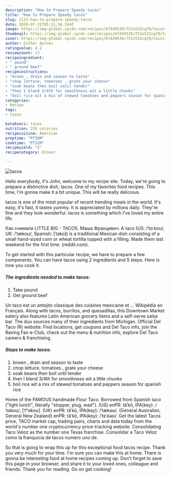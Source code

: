 ```yaml
---
description: "How to Prepare Speedy tacos"
title: "How to Prepare Speedy tacos"
slug: 2113-how-to-prepare-speedy-tacos
date: 2020-07-22T05:11:34.244Z
image: https://img-global.cpcdn.com/recipes/67449539/751x532cq70/tacos-recipe-main-photo.jpg
thumbnail: https://img-global.cpcdn.com/recipes/67449539/751x532cq70/tacos-recipe-main-photo.jpg
cover: https://img-global.cpcdn.com/recipes/67449539/751x532cq70/tacos-recipe-main-photo.jpg
author: Esther Barnes
ratingvalue: 4.2
reviewcount: 13
recipeingredient:
- " pound"
- " ground beef"
recipeinstructions:
- "brown , drain and season to taste"
- "chop lettuce, tomatoes , grate your cheese"
- "soak beans then boil until tender"
- "then I blend 3/4th for smoothness wit a little chunks"
- "boil rice wit a mix of stewed tomatoes and peppers season for spanish rice"
categories:
- Recipe
tags:
- tacos

katakunci: tacos 
nutrition: 226 calories
recipecuisine: American
preptime: "PT36M"
cooktime: "PT32M"
recipeyield: "2"
recipecategory: Dinner

---
```



![tacos](https://img-global.cpcdn.com/recipes/67449539/751x532cq70/tacos-recipe-main-photo.jpg)

Hello everybody, it's John, welcome to my recipe site. Today, we're going to prepare a distinctive dish, tacos. One of my favorites food recipes. This time, I'm gonna make it a bit unique. This will be really delicious.

tacos is one of the most popular of recent trending meals in the world. It's easy, it's fast, it tastes yummy. It is appreciated by millions daily. They're fine and they look wonderful. tacos is something which I've loved my entire life.

Как снимали LITTLE BIG - TACOS. Маша Францевич. A taco (US: /ˈtɑːkoʊ/, UK: /ˈtækoʊ/, Spanish: [ˈtako]) is a traditional Mexican dish consisting of a small hand-sized corn or wheat tortilla topped with a filling. Made them last weekend for the first time. (reddit.com).


To get started with this particular recipe, we have to prepare a few components. You can have tacos using 2 ingredients and 5 steps. Here is how you cook it.

<!--inarticleads1-->

##### The ingredients needed to make tacos:

1. Take  pound
1. Get  ground beef


Un taco est un antojito classique des cuisines mexicaine et … Wikipédia en Français. Along with tacos, burritos, and quesadillas, this Downtown Market eatery also features Latin American grocery items and a self-serve salsa bar. The duo sources many of their ingredients from Michigan. Official Del Taco (R) website: Find locations, get coupons and Del Taco info, join the Raving Fan e-Club, check out the menu &amp; nutrition info, explore Del Taco careers &amp; franchising. 

<!--inarticleads2-->

##### Steps to make tacos:

1. brown , drain and season to taste
1. chop lettuce, tomatoes , grate your cheese
1. soak beans then boil until tender
1. then I blend 3/4th for smoothness wit a little chunks
1. boil rice wit a mix of stewed tomatoes and peppers season for spanish rice


Home of the FAMOUS handmade Flour Taco. Borrowed from Spanish taco (&#34;light lunch&#34;, literally &#34;stopper, plug, wad&#34;). (US) enPR: tä′kō, IPA(key): /ˈtɑkoʊ/, [ˈtʰɑkoʊ]. (UK) enPR: tă′kō, IPA(key): /ˈtækəʊ/. (General Australian, General New Zealand) enPR: täʹkō, IPA(key): /ˈtɐːkəʊ/. Get the latest Tacos price, TACO market cap, trading pairs, charts and data today from the world&#39;s number one cryptocurrency price-tracking website. Consolidating Taco Veloz as the number one Texas franchise. Consolidar a Taco Veloz como la franquicia de tacos numero uno de. 

So that is going to wrap this up for this exceptional food tacos recipe. Thank you very much for your time. I'm sure you can make this at home. There is gonna be interesting food at home recipes coming up. Don't forget to save this page in your browser, and share it to your loved ones, colleague and friends. Thank you for reading. Go on get cooking!
